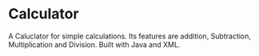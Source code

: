 # Calculator
A Caluclator for simple calculations.
Its features are addition, Subtraction, Multiplication  and Division. 
Built with Java and XML.

